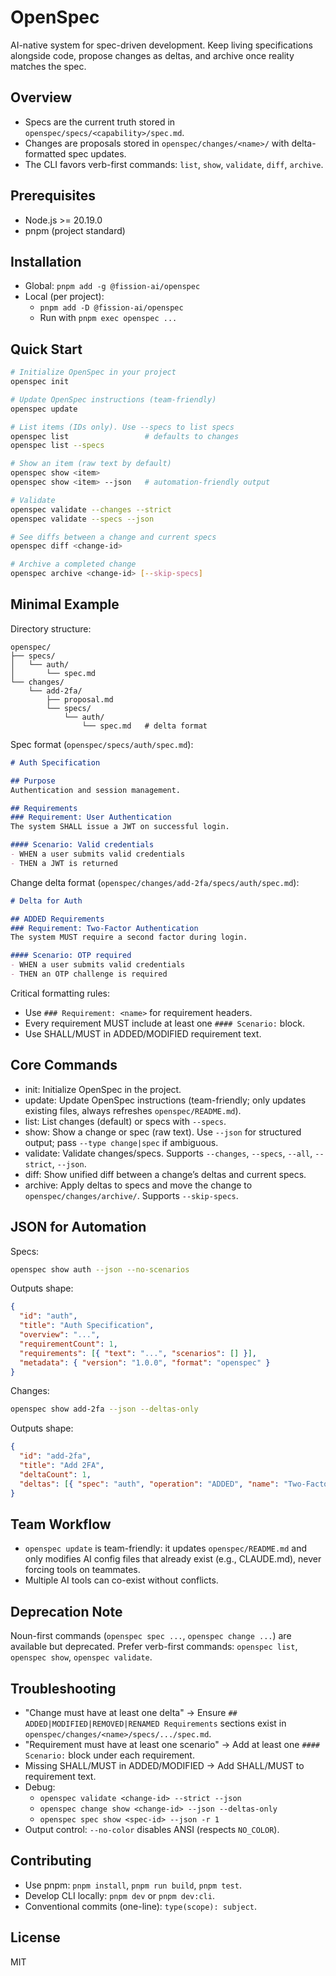 # OpenSpec

AI-native system for spec-driven development. Keep living specifications alongside code, propose changes as deltas, and archive once reality matches the spec.

## Overview

- Specs are the current truth stored in `openspec/specs/<capability>/spec.md`.
- Changes are proposals stored in `openspec/changes/<name>/` with delta-formatted spec updates.
- The CLI favors verb-first commands: `list`, `show`, `validate`, `diff`, `archive`.

## Prerequisites

- Node.js >= 20.19.0
- pnpm (project standard)

## Installation

- Global: `pnpm add -g @fission-ai/openspec`
- Local (per project):
  - `pnpm add -D @fission-ai/openspec`
  - Run with `pnpm exec openspec ...`

## Quick Start

```bash
# Initialize OpenSpec in your project
openspec init

# Update OpenSpec instructions (team-friendly)
openspec update

# List items (IDs only). Use --specs to list specs
openspec list                 # defaults to changes
openspec list --specs

# Show an item (raw text by default)
openspec show <item>
openspec show <item> --json   # automation-friendly output

# Validate
openspec validate --changes --strict
openspec validate --specs --json

# See diffs between a change and current specs
openspec diff <change-id>

# Archive a completed change
openspec archive <change-id> [--skip-specs]
```

## Minimal Example

Directory structure:

```
openspec/
├── specs/
│   └── auth/
│       └── spec.md
└── changes/
    └── add-2fa/
        ├── proposal.md
        └── specs/
            └── auth/
                └── spec.md   # delta format
```

Spec format (`openspec/specs/auth/spec.md`):

```markdown
# Auth Specification

## Purpose
Authentication and session management.

## Requirements
### Requirement: User Authentication
The system SHALL issue a JWT on successful login.

#### Scenario: Valid credentials
- WHEN a user submits valid credentials
- THEN a JWT is returned
```

Change delta format (`openspec/changes/add-2fa/specs/auth/spec.md`):

```markdown
# Delta for Auth

## ADDED Requirements
### Requirement: Two-Factor Authentication
The system MUST require a second factor during login.

#### Scenario: OTP required
- WHEN a user submits valid credentials
- THEN an OTP challenge is required
```

Critical formatting rules:
- Use `### Requirement: <name>` for requirement headers.
- Every requirement MUST include at least one `#### Scenario:` block.
- Use SHALL/MUST in ADDED/MODIFIED requirement text.

## Core Commands

- init: Initialize OpenSpec in the project.
- update: Update OpenSpec instructions (team-friendly; only updates existing files, always refreshes `openspec/README.md`).
- list: List changes (default) or specs with `--specs`.
- show: Show a change or spec (raw text). Use `--json` for structured output; pass `--type change|spec` if ambiguous.
- validate: Validate changes/specs. Supports `--changes`, `--specs`, `--all`, `--strict`, `--json`.
- diff: Show unified diff between a change’s deltas and current specs.
- archive: Apply deltas to specs and move the change to `openspec/changes/archive/`. Supports `--skip-specs`.

## JSON for Automation

Specs:

```bash
openspec show auth --json --no-scenarios
```

Outputs shape:

```json
{
  "id": "auth",
  "title": "Auth Specification",
  "overview": "...",
  "requirementCount": 1,
  "requirements": [{ "text": "...", "scenarios": [] }],
  "metadata": { "version": "1.0.0", "format": "openspec" }
}
```

Changes:

```bash
openspec show add-2fa --json --deltas-only
```

Outputs shape:

```json
{
  "id": "add-2fa",
  "title": "Add 2FA",
  "deltaCount": 1,
  "deltas": [{ "spec": "auth", "operation": "ADDED", "name": "Two-Factor Authentication", "raw": "..." }]
}
```

## Team Workflow

- `openspec update` is team-friendly: it updates `openspec/README.md` and only modifies AI config files that already exist (e.g., CLAUDE.md), never forcing tools on teammates.
- Multiple AI tools can co-exist without conflicts.

## Deprecation Note

Noun-first commands (`openspec spec ...`, `openspec change ...`) are available but deprecated. Prefer verb-first commands: `openspec list`, `openspec show`, `openspec validate`.

## Troubleshooting

- "Change must have at least one delta" → Ensure `## ADDED|MODIFIED|REMOVED|RENAMED Requirements` sections exist in `openspec/changes/<name>/specs/.../spec.md`.
- "Requirement must have at least one scenario" → Add at least one `#### Scenario:` block under each requirement.
- Missing SHALL/MUST in ADDED/MODIFIED → Add SHALL/MUST to requirement text.
- Debug:
  - `openspec validate <change-id> --strict --json`
  - `openspec change show <change-id> --json --deltas-only`
  - `openspec spec show <spec-id> --json -r 1`
- Output control: `--no-color` disables ANSI (respects `NO_COLOR`).

## Contributing

- Use pnpm: `pnpm install`, `pnpm run build`, `pnpm test`.
- Develop CLI locally: `pnpm dev` or `pnpm dev:cli`.
- Conventional commits (one-line): `type(scope): subject`.

## License

MIT
